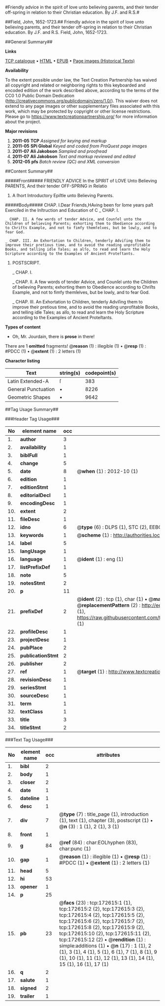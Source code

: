 #Friendly advice in the spirit of love unto believing parents, and their tender off-spring in relation to their Christian education. By J.F. and R.S.#

##Field, John, 1652-1723.##
Friendly advice in the spirit of love unto believing parents, and their tender off-spring in relation to their Christian education. By J.F. and R.S.
Field, John, 1652-1723.

##General Summary##

**Links**

[TCP catalogue](http://www.ota.ox.ac.uk/tcp/)  • 
[HTML](http://tei.it.ox.ac.uk/tcp/Texts-HTML/free/A85/A85259.html)  • 
[EPUB](http://tei.it.ox.ac.uk/tcp/Texts-EPUB/free/A85/A85259.epub) • 
[Page images (Historical Texts)](https://historicaltexts.jisc.ac.uk/eebo-45789306e)

**Availability**

To the extent possible under law, the Text Creation Partnership has waived all copyright and related or neighboring rights to this keyboarded and encoded edition of the work described above, according to the terms of the CC0 1.0 Public Domain Dedication (http://creativecommons.org/publicdomain/zero/1.0/). This waiver does not extend to any page images or other supplementary files associated with this work, which may be protected by copyright or other license restrictions. Please go to https://www.textcreationpartnership.org/ for more information about the project.

**Major revisions**

1. __2011-05__ __TCP__ *Assigned for keying and markup*
1. __2011-05__ __SPi Global__ *Keyed and coded from ProQuest page images*
1. __2011-07__ __Ali Jakobson__ *Sampled and proofread*
1. __2011-07__ __Ali Jakobson__ *Text and markup reviewed and edited*
1. __2012-05__ __pfs__ *Batch review (QC) and XML conversion*

##Content Summary##

#####Front#####
FRIENDLY ADVICE In the SPIRIT of LOVE Unto Believing PARENTS, And their tender OFF-SPRING in Relatio
1. A ſhort Introductory Epiſtle unto Believing Parents.

#####Body#####
CHAP. I.Dear Friends,HAving been for ſome years paſt Exerciſed in the Inſtruction and Education of C
    _ CHAP. I.

    _ CHAP. II. A few words of tender Advice, and Counſel unto the Children of believing Parents; exhorting them to Obedience according to Chriſts Example, and not to fimfy themſelves, but be lowly, and to fear God.

    _ CHAP. III. An Exhortation to Children, tenderly Adviſing them to improve their pretious time, and to avoid the reading unprofitable Books, and telling idle Tales; as alſo, to read and learn the Holy Scripture according to the Examples of Ancient Proteſtants.

1. POSTSCRIPT.

    _ CHAP. I.

    _ CHAP. II. A few words of tender Advice, and Counſel unto the Children of believing Parents; exhorting them to Obedience according to Chriſts Example, and not to fimfy themſelves, but be lowly, and to fear God.

    _ CHAP. III. An Exhortation to Children, tenderly Adviſing them to improve their pretious time, and to avoid the reading unprofitable Books, and telling idle Tales; as alſo, to read and learn the Holy Scripture according to the Examples of Ancient Proteſtants.

**Types of content**

  * Oh, Mr. Jourdain, there is **prose** in there!

There are 1 **omitted** fragments! 
 @__reason__ (1) : illegible (1)  •  @__resp__ (1) : #PDCC (1)  •  @__extent__ (1) : 2 letters (1)

**Character listing**


|Text|string(s)|codepoint(s)|
|---|---|---|
|Latin Extended-A|ſ|383|
|General Punctuation|•|8226|
|Geometric Shapes|▪|9642|

##Tag Usage Summary##

###Header Tag Usage###

|No|element name|occ|attributes|
|---|---|---|---|
|1.|__author__|3||
|2.|__availability__|1||
|3.|__biblFull__|1||
|4.|__change__|5||
|5.|__date__|8| @__when__ (1) : 2012-10 (1)|
|6.|__edition__|1||
|7.|__editionStmt__|1||
|8.|__editorialDecl__|1||
|9.|__encodingDesc__|1||
|10.|__extent__|2||
|11.|__fileDesc__|1||
|12.|__idno__|6| @__type__ (6) : DLPS (1), STC (2), EEBO-CITATION (1), OCLC (1), VID (1)|
|13.|__keywords__|1| @__scheme__ (1) : http://authorities.loc.gov/ (1)|
|14.|__label__|5||
|15.|__langUsage__|1||
|16.|__language__|1| @__ident__ (1) : eng (1)|
|17.|__listPrefixDef__|1||
|18.|__note__|5||
|19.|__notesStmt__|2||
|20.|__p__|11||
|21.|__prefixDef__|2| @__ident__ (2) : tcp (1), char (1)  •  @__matchPattern__ (2) : ([0-9\-]+):([0-9IVX]+) (1), (.+) (1)  •  @__replacementPattern__ (2) : http://eebo.chadwyck.com/downloadtiff?vid=$1&page=$2 (1), https://raw.githubusercontent.com/textcreationpartnership/Texts/master/tcpchars.xml#$1 (1)|
|22.|__profileDesc__|1||
|23.|__projectDesc__|1||
|24.|__pubPlace__|2||
|25.|__publicationStmt__|2||
|26.|__publisher__|2||
|27.|__ref__|1| @__target__ (1) : http://www.textcreationpartnership.org/docs/. (1)|
|28.|__revisionDesc__|1||
|29.|__seriesStmt__|1||
|30.|__sourceDesc__|1||
|31.|__term__|1||
|32.|__textClass__|1||
|33.|__title__|3||
|34.|__titleStmt__|2||


###Text Tag Usage###

|No|element name|occ|attributes|
|---|---|---|---|
|1.|__bibl__|2||
|2.|__body__|1||
|3.|__closer__|2||
|4.|__date__|1||
|5.|__dateline__|1||
|6.|__desc__|1||
|7.|__div__|7| @__type__ (7) : title_page (1), introduction (1), text (1), chapter (3), postscript (1)  •  @__n__ (3) : 1 (1), 2 (1), 3 (1)|
|8.|__front__|1||
|9.|__g__|84| @__ref__ (84) : char:EOLhyphen (83), char:punc (1)|
|10.|__gap__|1| @__reason__ (1) : illegible (1)  •  @__resp__ (1) : #PDCC (1)  •  @__extent__ (1) : 2 letters (1)|
|11.|__head__|5||
|12.|__hi__|53||
|13.|__opener__|1||
|14.|__p__|25||
|15.|__pb__|23| @__facs__ (23) : tcp:172615:1 (1), tcp:172615:2 (2), tcp:172615:3 (2), tcp:172615:4 (2), tcp:172615:5 (2), tcp:172615:6 (2), tcp:172615:7 (2), tcp:172615:8 (2), tcp:172615:9 (2), tcp:172615:10 (2), tcp:172615:11 (2), tcp:172615:12 (2)  •  @__rendition__ (1) : simple:additions (1)  •  @__n__ (17) : 1 (1), 2 (1), 3 (1), 4 (1), 5 (1), 6 (1), 7 (1), 8 (1), 9 (1), 10 (1), 11 (1), 12 (1), 13 (1), 14 (1), 15 (1), 16 (1), 17 (1)|
|16.|__q__|2||
|17.|__salute__|1||
|18.|__signed__|2||
|19.|__trailer__|1||
